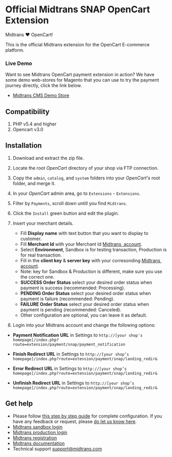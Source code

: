 Official Midtrans SNAP OpenCart Extension
===================================

Midtrans :heart: OpenCart!

This is the official Midtrans extension for the OpenCart E-commerce platform.

### Live Demo
Want to see Midtrans OpenCart payment extension in action? We have some demo web-stores for Magento that you can use to try the payment journey directly, click the link below.
* [Midtrans CMS Demo Store](https://docs.midtrans.com/en/snap/with-plugins?id=midtrans-payment-plugin-live-demonstration)

## Compatibility
1. PHP v5.4 and higher
2. Opencart v3.0

## Installation

1. Download and extract the zip file.

2. Locate the root _OpenCart_ directory of your shop via FTP connection.

3. Copy the `admin`, `catalog`, and `system` folders into your _OpenCart's_ root folder, and merge it.

4. In your _OpenCart_ admin area, go to `Extensions` - `Extensions`.

5. Filter by `Payments`, scroll down untill you find `Midtrans`.

6. Click the `Install` green button and edit the plugin.

7. Insert your merchant details.
   * Fill **Display name** with text button that you want to display to customer.
   * Fill **Merchant Id** with your Merchant Id [Midtrans&nbsp;  account](https://dashboard.midtrans.com/settings/config_info/).
   * Select **Environment**, Sandbox is for testing transaction, Production is for real transaction.
   * Fill in the **client key** & **server key** with your corresonding [Midtrans&nbsp;  account](https://dashboard.midtrans.com/settings/config_info/).
   * Note: key for Sandbox & Production is different, make sure you use the correct one.
   * **SUCCESS Order Status** select your desired order status when payment is success (recommended: Processing).
   * **PENDING Order Status** select your desired order status when payment is failure (recommended: Pending).
   * **FAILURE Order Status** select your desired order status when payment is pending (recommended: Canceled).
   * Other configuration are optional, you can leave it as default.
   
8. Login into your Midtrans account and change the following options:

  * **Payment Notification URL** in Settings to `http://[your shop's homepage]/index.php?route=extension/payment/snap/payment_notification`

  * **Finish Redirect URL** in Settings to `http://[your shop’s homepage]/index.php?route=extension/payment/snap/landing_redir&`

  * **Error Redirect URL** in Settings to `http://[your shop’s homepage]/index.php?route=extension/payment/snap/landing_redir&`

  * **Unfinish Redirect URL** in Settings to `http://[your shop’s homepage]/index.php?route=extension/payment/snap/landing_redir&`

## Get help
* Please follow [this step by step guide](https://docs.midtrans.com/en/snap/with-plugins?id=opencart-plugin-installation-and-configuration) for complete configuration. If you have any feedback or request, please [do let us know here](https://docs.midtrans.com/en/snap/with-plugins?id=feedback-and-request).
* [Midtrans sandbox login](https://dashboard.sandbox.midtrans.com)
* [Midtrans production login](https://dashboard.midtrans.com)
* [Midtrans registration](https://account.midtrans.com/register)
* [Midtrans documentation](http://docs.midtrans.com)
* Technical support [support@midtrans.com](mailto:support@midtrans.com)
